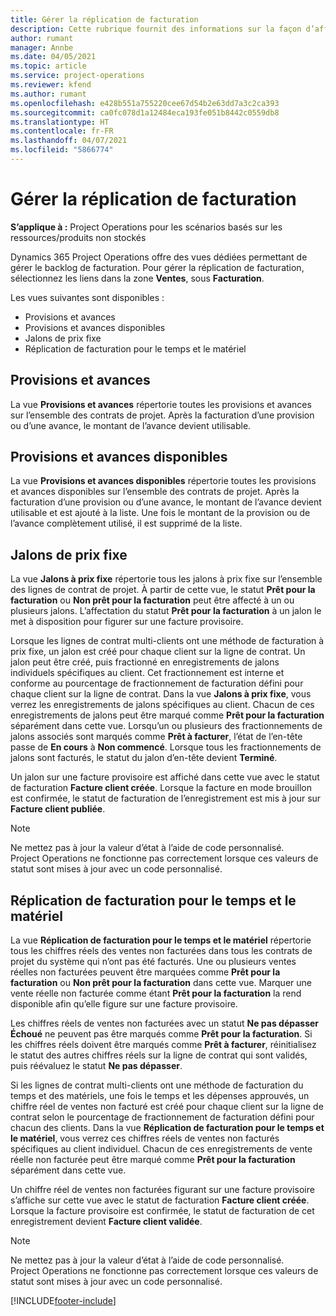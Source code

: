```yaml
---
title: Gérer la réplication de facturation
description: Cette rubrique fournit des informations sur la façon d’afficher et d’utiliser la réplication de facturation dans Project Operations.
author: rumant
manager: Annbe
ms.date: 04/05/2021
ms.topic: article
ms.service: project-operations
ms.reviewer: kfend
ms.author: rumant
ms.openlocfilehash: e428b551a755220cee67d54b2e63dd7a3c2ca393
ms.sourcegitcommit: ca0fc078d1a12484eca193fe051b8442c0559db8
ms.translationtype: HT
ms.contentlocale: fr-FR
ms.lasthandoff: 04/07/2021
ms.locfileid: "5866774"
---
```

# <a name="manage-billing-backlog"></a>Gérer la réplication de facturation

**S’applique à :** Project Operations pour les scénarios basés sur les ressources/produits non stockés

Dynamics 365 Project Operations offre des vues dédiées permettant de gérer le backlog de facturation. Pour gérer la réplication de facturation, sélectionnez les liens dans la zone **Ventes**, sous **Facturation**. 

Les vues suivantes sont disponibles :

- Provisions et avances
- Provisions et avances disponibles
- Jalons de prix fixe
- Réplication de facturation pour le temps et le matériel

## <a name="retainers-and-advances"></a>Provisions et avances

La vue **Provisions et avances** répertorie toutes les provisions et avances sur l’ensemble des contrats de projet. Après la facturation d’une provision ou d’une avance, le montant de l’avance devient utilisable.

## <a name="available-retainers-and-advances"></a>Provisions et avances disponibles

La vue **Provisions et avances disponibles** répertorie toutes les provisions et avances disponibles sur l’ensemble des contrats de projet. Après la facturation d’une provision ou d’une avance, le montant de l’avance devient utilisable et est ajouté à la liste. Une fois le montant de la provision ou de l’avance complètement utilisé, il est supprimé de la liste.

## <a name="fixed-price-milestones"></a>Jalons de prix fixe

La vue **Jalons à prix fixe** répertorie tous les jalons à prix fixe sur l’ensemble des lignes de contrat de projet. À partir de cette vue, le statut **Prêt pour la facturation** ou **Non prêt pour la facturation** peut être affecté à un ou plusieurs jalons. L’affectation du statut **Prêt pour la facturation** à un jalon le met à disposition pour figurer sur une facture provisoire.

Lorsque les lignes de contrat multi-clients ont une méthode de facturation à prix fixe, un jalon est créé pour chaque client sur la ligne de contrat. Un jalon peut être créé, puis fractionné en enregistrements de jalons individuels spécifiques au client. Cet fractionnement est interne et conforme au pourcentage de fractionnement de facturation défini pour chaque client sur la ligne de contrat. Dans la vue **Jalons à prix fixe**, vous verrez les enregistrements de jalons spécifiques au client. Chacun de ces enregistrements de jalons peut être marqué comme **Prêt pour la facturation** séparément dans cette vue. Lorsqu’un ou plusieurs des fractionnements de jalons associés sont marqués comme **Prêt à facturer**, l’état de l’en-tête passe de **En cours** à **Non commencé**. Lorsque tous les fractionnements de jalons sont facturés, le statut du jalon d’en-tête devient **Terminé**.

Un jalon sur une facture provisoire est affiché dans cette vue avec le statut de facturation **Facture client créée**. Lorsque la facture en mode brouillon est confirmée, le statut de facturation de l’enregistrement est mis à jour sur **Facture client publiée**. 

> [!NOTE] 
> Ne mettez pas à jour la valeur d’état à l’aide de code personnalisé. Project Operations ne fonctionne pas correctement lorsque ces valeurs de statut sont mises à jour avec un code personnalisé.

## <a name="time-and-material-billing-backlog"></a>Réplication de facturation pour le temps et le matériel

La vue **Réplication de facturation pour le temps et le matériel** répertorie tous les chiffres réels des ventes non facturées dans tous les contrats de projet du système qui n’ont pas été facturés. Une ou plusieurs ventes réelles non facturées peuvent être marquées comme **Prêt pour la facturation** ou **Non prêt pour la facturation** dans cette vue. Marquer une vente réelle non facturée comme étant **Prêt pour la facturation** la rend disponible afin qu’elle figure sur une facture provisoire.

Les chiffres réels de ventes non facturées avec un statut **Ne pas dépasser** **Échoué** ne peuvent pas être marqués comme **Prêt pour la facturation**. Si les chiffres réels doivent être marqués comme **Prêt à facturer**, réinitialisez le statut des autres chiffres réels sur la ligne de contrat qui sont validés, puis réévaluez le statut **Ne pas dépasser**.

Si les lignes de contrat multi-clients ont une méthode de facturation du temps et des matériels, une fois le temps et les dépenses approuvés, un chiffre réel de ventes non facturé est créé pour chaque client sur la ligne de contrat selon le pourcentage de fractionnement de facturation défini pour chacun des clients. Dans la vue **Réplication de facturation pour le temps et le matériel**, vous verrez ces chiffres réels de ventes non facturés spécifiques au client individuel. Chacun de ces enregistrements de vente réelle non facturée peut être marqué comme **Prêt pour la facturation** séparément dans cette vue.

Un chiffre réel de ventes non facturées figurant sur une facture provisoire s’affiche sur cette vue avec le statut de facturation **Facture client créée**. Lorsque la facture provisoire est confirmée, le statut de facturation de cet enregistrement devient **Facture client validée**. 

> [!NOTE] 
> Ne mettez pas à jour la valeur d’état à l’aide de code personnalisé. Project Operations ne fonctionne pas correctement lorsque ces valeurs de statut sont mises à jour avec un code personnalisé.


[!INCLUDE[footer-include](../includes/footer-banner.md)]
